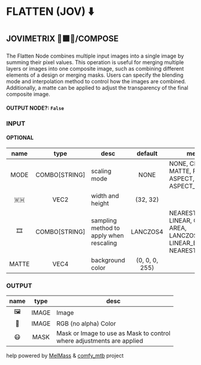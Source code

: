 # FLATTEN (JOV) ⬇️

## JOVIMETRIX 🔺🟩🔵/COMPOSE

The Flatten Node combines multiple input images into a single image by summing their pixel values. This operation is useful for merging multiple layers or images into one composite image, such as combining different elements of a design or merging masks. Users can specify the blending mode and interpolation method to control how the images are combined. Additionally, a matte can be applied to adjust the transparency of the final composite image.

#### OUTPUT NODE?: `False`

### INPUT

#### OPTIONAL

name|type|desc|default|meta
:---:|:---:|---|:---:|---
MODE| COMBO[STRING] | scaling mode | NONE | NONE, CROP, MATTE, FIT, ASPECT, ASPECT_SHORT
🇼🇭| VEC2 | width and height | (32, 32) | 
🎞️| COMBO[STRING] | sampling method to apply when<br>rescaling | LANCZOS4 | NEAREST, LINEAR, CUBIC, AREA, LANCZOS4,<br>LINEAR_EXACT, NEAREST_EXACT
MATTE| VEC4 | background color | (0, 0, 0, 255) | 

### OUTPUT

name|type|desc
:---:|:---:|---
🖼️| IMAGE | Image 
🌈| IMAGE | RGB (no alpha) Color 
😷| MASK | Mask or Image to use as Mask to control<br>where adjustments are applied 

help powered by [MelMass](https://github.com/melMass) & [comfy_mtb](https://github.com/melMass/comfy_mtb) project